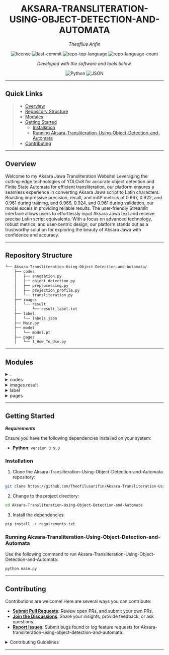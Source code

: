 <p align="center">
    <h1 align="center">AKSARA-TRANSLITERATION-USING-OBJECT-DETECTION-AND-AUTOMATA</h1>
</p>
<p align="center">
    <em>Theofilus Arifin</em>
</p>
<p align="center">
	<img src="https://img.shields.io/github/license/Theofilusarifin/Aksara-Transliteration-Using-Object-Detection-and-Automata?style=flat&color=0080ff" alt="license">
	<img src="https://img.shields.io/github/last-commit/Theofilusarifin/Aksara-Transliteration-Using-Object-Detection-and-Automata?style=flat&color=0080ff" alt="last-commit">
	<img src="https://img.shields.io/github/languages/top/Theofilusarifin/Aksara-Transliteration-Using-Object-Detection-and-Automata?style=flat&color=0080ff" alt="repo-top-language">
	<img src="https://img.shields.io/github/languages/count/Theofilusarifin/Aksara-Transliteration-Using-Object-Detection-and-Automata?style=flat&color=0080ff" alt="repo-language-count">
<p>
<p align="center">
		<em>Developed with the software and tools below.</em>
</p>
<p align="center">
	<img src="https://img.shields.io/badge/Python-3776AB.svg?style=flat&logo=Python&logoColor=white" alt="Python">
	<img src="https://img.shields.io/badge/JSON-000000.svg?style=flat&logo=JSON&logoColor=white" alt="JSON">
</p>
<hr>

##  Quick Links

> - [ Overview](#-overview)
> - [ Repository Structure](#-repository-structure)
> - [ Modules](#-modules)
> - [ Getting Started](#-getting-started)
>   - [ Installation](#-installation)
>   - [ Running Aksara-Transliteration-Using-Object-Detection-and-Automata](#-running-Aksara-Transliteration-Using-Object-Detection-and-Automata)
> - [ Contributing](#-contributing)

---

##  Overview
Welcome to my Aksara Jawa Transliteration Website! Leveraging the cutting-edge technologies of YOLOv8 for accurate object detection and Finite State Automata for efficient transliteration, our platform ensures a seamless experience in converting Aksara Jawa script to Latin characters. Boasting impressive precision, recall, and mAP metrics of 0.967, 0.922, and 0.961 during training, and 0.966, 0.924, and 0.961 during validation, our model excels in providing reliable results. The user-friendly Streamlit interface allows users to effortlessly input Aksara Jawa text and receive precise Latin script equivalents. With a focus on advanced technology, robust metrics, and user-centric design, our platform stands out as a trustworthy solution for exploring the beauty of Aksara Jawa with confidence and accuracy.

---


##  Repository Structure

```sh
└── Aksara-Transliteration-Using-Object-Detection-and-Automata/
    ├── codes
    │   ├── annotation.py
    │   ├── object_detection.py
    │   ├── preprocessing.py
    │   ├── projection_profile.py
    │   └── transliteration.py
    ├── images
    │   └── result
    │       └── result_label.txt
    ├── label
    │   └── labels.json
    ├── Main.py
    ├── model
    │   └── model.pt
    ├── pages
    │   └── 1_How_To_Use.py
```

---

##  Modules

<details closed><summary>.</summary>

| File                                                                                                                         | Summary                                                                                                                                                                                                               |
| ---                                                                                                                          | ---                                                                                                                                                                                                                   |
| [Main.py](https://github.com/Theofilusarifin/Aksara-Transliteration-Using-Object-Detection-and-Automata/blob/master/Main.py) | Error generating text for Main.py: Client error '429 Too Many Requests' for url 'https://api.openai.com/v1/chat/completions'
For more information check: https://developer.mozilla.org/en-US/docs/Web/HTTP/Status/429 |

</details>

<details closed><summary>codes</summary>

| File                                                                                                                                                           | Summary                                                                                                                                                                                                                                   |
| ---                                                                                                                                                            | ---                                                                                                                                                                                                                                       |
| [annotation.py](https://github.com/Theofilusarifin/Aksara-Transliteration-Using-Object-Detection-and-Automata/blob/master/codes\annotation.py)                 | Error generating text for codes\annotation.py: Client error '429 Too Many Requests' for url 'https://api.openai.com/v1/chat/completions'
For more information check: https://developer.mozilla.org/en-US/docs/Web/HTTP/Status/429         |
| [object_detection.py](https://github.com/Theofilusarifin/Aksara-Transliteration-Using-Object-Detection-and-Automata/blob/master/codes\object_detection.py)     | Error generating text for codes\object_detection.py: Client error '429 Too Many Requests' for url 'https://api.openai.com/v1/chat/completions'
For more information check: https://developer.mozilla.org/en-US/docs/Web/HTTP/Status/429   |
| [preprocessing.py](https://github.com/Theofilusarifin/Aksara-Transliteration-Using-Object-Detection-and-Automata/blob/master/codes\preprocessing.py)           | Error generating text for codes\preprocessing.py: Client error '429 Too Many Requests' for url 'https://api.openai.com/v1/chat/completions'
For more information check: https://developer.mozilla.org/en-US/docs/Web/HTTP/Status/429      |
| [projection_profile.py](https://github.com/Theofilusarifin/Aksara-Transliteration-Using-Object-Detection-and-Automata/blob/master/codes\projection_profile.py) | Error generating text for codes\projection_profile.py: Client error '429 Too Many Requests' for url 'https://api.openai.com/v1/chat/completions'
For more information check: https://developer.mozilla.org/en-US/docs/Web/HTTP/Status/429 |
| [transliteration.py](https://github.com/Theofilusarifin/Aksara-Transliteration-Using-Object-Detection-and-Automata/blob/master/codes\transliteration.py)       | Error generating text for codes\transliteration.py: Client error '429 Too Many Requests' for url 'https://api.openai.com/v1/chat/completions'
For more information check: https://developer.mozilla.org/en-US/docs/Web/HTTP/Status/429    |

</details>

<details closed><summary>images.result</summary>

| File                                                                                                                                                         | Summary                                                                                                                                                                                                                                      |
| ---                                                                                                                                                          | ---                                                                                                                                                                                                                                          |
| [result_label.txt](https://github.com/Theofilusarifin/Aksara-Transliteration-Using-Object-Detection-and-Automata/blob/master/images\result\result_label.txt) | Error generating text for images\result\result_label.txt: Client error '429 Too Many Requests' for url 'https://api.openai.com/v1/chat/completions'
For more information check: https://developer.mozilla.org/en-US/docs/Web/HTTP/Status/429 |

</details>

<details closed><summary>label</summary>

| File                                                                                                                                       | Summary                                                                                                                                                                                                                         |
| ---                                                                                                                                        | ---                                                                                                                                                                                                                             |
| [labels.json](https://github.com/Theofilusarifin/Aksara-Transliteration-Using-Object-Detection-and-Automata/blob/master/label\labels.json) | Error generating text for label\labels.json: Client error '429 Too Many Requests' for url 'https://api.openai.com/v1/chat/completions'
For more information check: https://developer.mozilla.org/en-US/docs/Web/HTTP/Status/429 |

</details>

<details closed><summary>pages</summary>

| File                                                                                                                                               | Summary                                                                                                                                                                                                                             |
| ---                                                                                                                                                | ---                                                                                                                                                                                                                                 |
| [1_How_To_Use.py](https://github.com/Theofilusarifin/Aksara-Transliteration-Using-Object-Detection-and-Automata/blob/master/pages\1_How_To_Use.py) | Error generating text for pages\1_How_To_Use.py: Client error '429 Too Many Requests' for url 'https://api.openai.com/v1/chat/completions'
For more information check: https://developer.mozilla.org/en-US/docs/Web/HTTP/Status/429 |

</details>

---

##  Getting Started

***Requirements***

Ensure you have the following dependencies installed on your system:

* **Python**: `version 3.9.0`

###  Installation

1. Clone the Aksara-Transliteration-Using-Object-Detection-and-Automata repository:

```sh
git clone https://github.com/Theofilusarifin/Aksara-Transliteration-Using-Object-Detection-and-Automata
```

2. Change to the project directory:

```sh
cd Aksara-Transliteration-Using-Object-Detection-and-Automata
```

3. Install the dependencies:

```sh
pip install -r requirements.txt
```

###  Running Aksara-Transliteration-Using-Object-Detection-and-Automata

Use the following command to run Aksara-Transliteration-Using-Object-Detection-and-Automata:

```sh
python main.py
```

---

##  Contributing

Contributions are welcome! Here are several ways you can contribute:

- **[Submit Pull Requests](https://github/Theofilusarifin/Aksara-Transliteration-Using-Object-Detection-and-Automata/blob/main/CONTRIBUTING.md)**: Review open PRs, and submit your own PRs.
- **[Join the Discussions](https://github/Theofilusarifin/Aksara-Transliteration-Using-Object-Detection-and-Automata/discussions)**: Share your insights, provide feedback, or ask questions.
- **[Report Issues](https://github/Theofilusarifin/Aksara-Transliteration-Using-Object-Detection-and-Automata/issues)**: Submit bugs found or log feature requests for Aksara-transliteration-using-object-detection-and-automata.

<details closed>
    <summary>Contributing Guidelines</summary>

1. **Fork the Repository**: Start by forking the project repository to your GitHub account.
2. **Clone Locally**: Clone the forked repository to your local machine using a Git client.
   ```sh
   git clone https://github.com/Theofilusarifin/Aksara-Transliteration-Using-Object-Detection-and-Automata
   ```
3. **Create a New Branch**: Always work on a new branch, giving it a descriptive name.
   ```sh
   git checkout -b new-feature-x
   ```
4. **Make Your Changes**: Develop and test your changes locally.
5. **Commit Your Changes**: Commit with a clear message describing your updates.
   ```sh
   git commit -m 'Implemented new feature x.'
   ```
6. **Push to GitHub**: Push the changes to your forked repository.
   ```sh
   git push origin new-feature-x
   ```
7. **Submit a Pull Request**: Create a PR against the original project repository. Clearly describe the changes and their motivations.

Once your PR is reviewed and approved, it will be merged into the main branch.

</details>

---